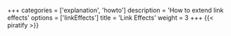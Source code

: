 +++
categories = ['explanation', 'howto']
description = 'How to extend link effects'
options = ['linkEffects']
title = 'Link Effects'
weight = 3
+++
{{< piratify >}}
